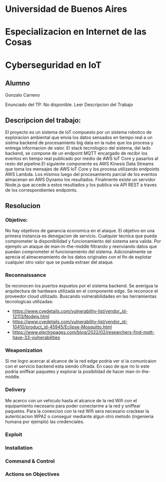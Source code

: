 # Universidad de Buenos Aires
# Especializacion en Internet de las Cosas
# Cyberseguridad en IoT

## Alumno 
Gonzalo Carreno

Enunciado del TP: No disponible. Leer Descripcion del Trabajo

## Descripcion del trabajo:
El proyecto es un sistema de IoT compuesto por un sistema robotico de exploracion ambiental que envia los datos sensados en tiempo real a un sistma backend de procesamiento big data en la nube que los procesa y entrega informacion de valor.
El stack tecnologico del sistema, del lado backend, se compone de un endpoint MQTT encargado de recibir los eventos en tiempo real publicado por medio de AWS IoT Core y pasarlos al resto del pipeline.El siguiente componente es AWS Kinesis Data Streams que toma los mensajes de AWS IoT Core y los procesa utilizando endpoints AWS Lambda. Los mismos luego del procesamiento parcial de los eventos almacenan en AWS Dynamo los resultados. Finalmente existe un servidor Node.js que accede a estos resultados y los publica via API REST a traves de los correspondientes endpoints.

## Resolucion

### Objetivo:
No hay objetivos de ganancia economica en el ataque. El objetivo en una primera instancia es denegacion de servicio. Cualquier tecnica que pueda comprometer la disponibilidad y funcionamiento del sistema sera valida. Por ejemplo un ataque de man-in-the-middle filtrando y reenviando datos que puedan comprometer el funcionamiento del sistema. Adicionalmente se aprecia el almacenamiento de los datos originales con el fin de explotar cualquier otro valor que se pueda extraer del ataque.

### Reconnaissance
Se reconocen los puertos expuetos por el sistema backend. Se averigua la arquitectura de hardware utilizada en el componente edge. Se reconoce el proveedor cloud utilizado.
Buscando vulnerabilidades en las herramientas tecnologicas utilizadas:
- https://www.cvedetails.com/vulnerability-list/vendor_id-12113/Nodejs.html
- https://www.cvedetails.com/vulnerability-list/vendor_id-10410/product_id-45945/Eclipse-Mosquitto.html
- https://www.electropages.com/blog/2022/02/researchers-find-mqtt-have-33-vulnerabilities

### Weaponization
Si me logro acercar al alcance de la red edge podria ver si la comunicaion con el servicio backend esta siendo cifrada. En caso de que no lo este podria sniffear paquetes y explorar la posibilidad de hacer man-in-the-middle.

### Delivery
Me acerco con un vehiculo hasta el alcance de la red Wifi con el equipamiento necesario para poder conectarme a la red y sniffear paquetes.
Para la conexcion con la red Wifi sera necesario crackear la autenticacion WPA2 o conseguir mediante algun otro metodo (ingenieria humana por ejemplo) las credenciales.

### Exploit

### Installation

### Command & Control

### Actions on Objectives



